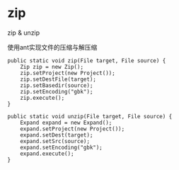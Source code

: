 # zip
zip & unzip

使用ant实现文件的压缩与解压缩

	public static void zip(File target, File source) {
		Zip zip = new Zip();
		zip.setProject(new Project());
		zip.setDestFile(target);
		zip.setBasedir(source);
		zip.setEncoding("gbk");
		zip.execute();
	}

	public static void unzip(File target, File source) {
		Expand expand = new Expand();
		expand.setProject(new Project());
		expand.setDest(target);
		expand.setSrc(source);
		expand.setEncoding("gbk");
		expand.execute();
	}
